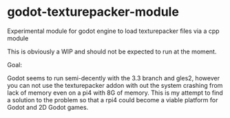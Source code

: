 # godot-texturepacker-module
Experimental module for godot engine to load texturepacker files via a cpp module

This is obviously a WIP and should not be expected to run at the moment.

Goal:

Godot seems to run semi-decently with the 3.3 branch and gles2,  however you can not
use the texturepacker addon with out the system crashing from lack of memory even on a 
pi4 with 8G of memory.  This is my attempt to find a solution to the problem so that a
rpi4 could become a viable platform for Godot and 2D Godot games.
